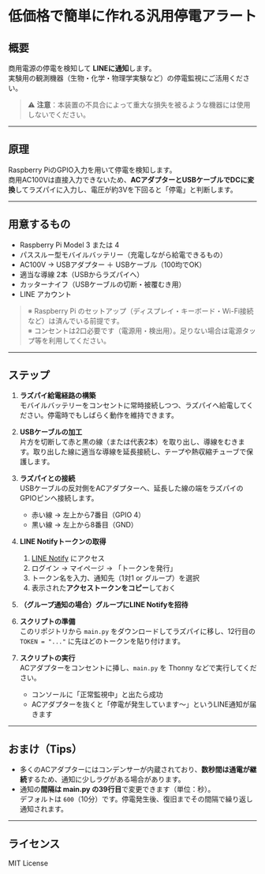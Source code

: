 # 低価格で簡単に作れる汎用停電アラート

## 概要

商用電源の停電を検知して **LINEに通知**します。  
実験用の観測機器（生物・化学・物理学実験など）の停電監視にご活用ください。

> ⚠️ **注意**：本装置の不具合によって重大な損失を被るような機器には使用しないでください。

---

## 原理

Raspberry PiのGPIO入力を用いて停電を検知します。  
商用AC100Vは直接入力できないため、**ACアダプターとUSBケーブルでDCに変換**してラズパイに入力し、電圧が約3Vを下回ると「停電」と判断します。

---

## 用意するもの

- Raspberry Pi Model 3 または 4  
- パススルー型モバイルバッテリー（充電しながら給電できるもの）  
- AC100V → USBアダプター ＋ USBケーブル（100均でOK）  
- 適当な導線 2本（USBからラズパイへ）  
- カッターナイフ（USBケーブルの切断・被覆むき用）  
- LINE アカウント  

> ※ Raspberry Pi のセットアップ（ディスプレイ・キーボード・Wi-Fi接続など）は済んでいる前提です。  
> ※ コンセントは2口必要です（電源用・検出用）。足りない場合は電源タップ等を利用してください。

---

## ステップ

1. **ラズパイ給電経路の構築**  
   モバイルバッテリーをコンセントに常時接続しつつ、ラズパイへ給電してください。停電時でもしばらく動作を維持できます。

2. **USBケーブルの加工**  
   片方を切断して赤と黒の線（または代表2本）を取り出し、導線をむきます。取り出した線に適当な導線を延長接続し、テープや熱収縮チューブで保護します。

3. **ラズパイとの接続**  
   USBケーブルの反対側をACアダプターへ、延長した線の端をラズパイのGPIOピンへ接続します。  
   - 赤い線 → 左上から7番目（GPIO 4）  
   - 黒い線 → 左上から8番目（GND）

4. **LINE Notifyトークンの取得**  
   1. [LINE Notify](https://notify-bot.line.me/ja/) にアクセス  
   2. ログイン → マイページ → 「トークンを発行」  
   3. トークン名を入力、通知先（1対1 or グループ）を選択  
   4. 表示された**アクセストークンをコピー**しておく

5. **（グループ通知の場合）グループにLINE Notifyを招待**  

6. **スクリプトの準備**  
   このリポジトリから `main.py` をダウンロードしてラズパイに移し、12行目の `TOKEN = "..."` に先ほどのトークンを貼り付けます。

7. **スクリプトの実行**  
   ACアダプターをコンセントに挿し、`main.py` を Thonny などで実行してください。  
   - コンソールに「正常監視中」と出たら成功  
   - ACアダプターを抜くと「停電が発生しています〜」というLINE通知が届きます

---

## おまけ（Tips）

- 多くのACアダプターにはコンデンサーが内蔵されており、**数秒間は通電が継続**するため、通知に少しラグがある場合があります。
- 通知の**間隔は main.py の39行目**で変更できます（単位：秒）。  
  デフォルトは `600`（10分）です。停電発生後、復旧までその間隔で繰り返し通知されます。

---

## ライセンス

MIT License
